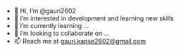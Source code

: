 - 👋 Hi, I’m @gauri2602
- 👀 I’m interested in development and learning new skills
- 🌱 I’m currently learning ...
- 💞️ I’m looking to collaborate on ...
- 📫 Reach me at gauri.kapse2602@gmail.com

<!---
gauri2602/gauri2602 is a ✨ special ✨ repository because its `README.md` (this file) appears on your GitHub profile.
You can click the Preview link to take a look at your changes.
--->
